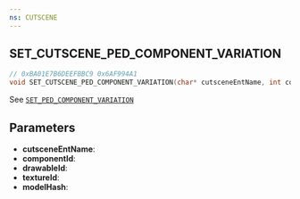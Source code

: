 ```yaml
---
ns: CUTSCENE
---
```

## SET_CUTSCENE_PED_COMPONENT_VARIATION

```c
// 0xBA01E7B6DEEFBBC9 0x6AF994A1
void SET_CUTSCENE_PED_COMPONENT_VARIATION(char* cutsceneEntName, int componentId, int drawableId, int textureId, Hash modelHash);
```

See [`SET_PED_COMPONENT_VARIATION`](#_0x262B14F48D29DE80)

## Parameters
* **cutsceneEntName**: 
* **componentId**: 
* **drawableId**: 
* **textureId**: 
* **modelHash**: 

